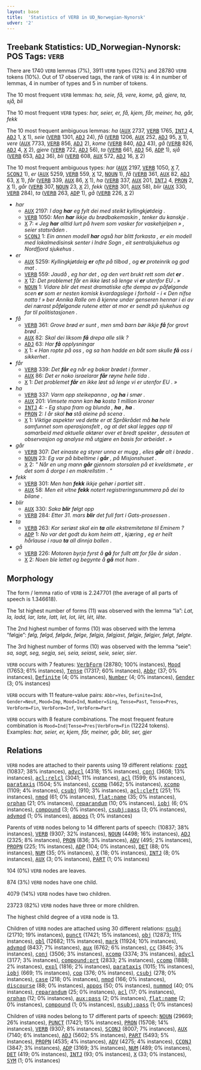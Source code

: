 ```yaml
---
layout: base
title:  'Statistics of VERB in UD_Norwegian-Nynorsk'
udver: '2'
---
```


## Treebank Statistics: UD_Norwegian-Nynorsk: POS Tags: `VERB`

There are 1740 `VERB` lemmas (7%), 3911 `VERB` types (12%) and 28780 `VERB` tokens (10%).
Out of 17 observed tags, the rank of `VERB` is: 4 in number of lemmas, 4 in number of types and 5 in number of tokens.

The 10 most frequent `VERB` lemmas: <em>ha, seie, få, vere, kome, gå, gjere, ta, sjå, bli</em>

The 10 most frequent `VERB` types:  <em>har, seier, er, få, kjem, får, meiner, ha, går, fekk</em>

The 10 most frequent ambiguous lemmas: <em>ha</em> (<tt><a href="no_nynorsk-pos-AUX.html">AUX</a></tt> 2737, <tt><a href="no_nynorsk-pos-VERB.html">VERB</a></tt> 1765, <tt><a href="no_nynorsk-pos-INTJ.html">INTJ</a></tt> 4, <tt><a href="no_nynorsk-pos-ADJ.html">ADJ</a></tt> 1, <tt><a href="no_nynorsk-pos-X.html">X</a></tt> 1), <em>seie</em> (<tt><a href="no_nynorsk-pos-VERB.html">VERB</a></tt> 1301, <tt><a href="no_nynorsk-pos-ADJ.html">ADJ</a></tt> 24), <em>få</em> (<tt><a href="no_nynorsk-pos-VERB.html">VERB</a></tt> 1206, <tt><a href="no_nynorsk-pos-AUX.html">AUX</a></tt> 252, <tt><a href="no_nynorsk-pos-ADJ.html">ADJ</a></tt> 95, <tt><a href="no_nynorsk-pos-X.html">X</a></tt> 1), <em>vere</em> (<tt><a href="no_nynorsk-pos-AUX.html">AUX</a></tt> 7733, <tt><a href="no_nynorsk-pos-VERB.html">VERB</a></tt> 856, <tt><a href="no_nynorsk-pos-ADJ.html">ADJ</a></tt> 2), <em>kome</em> (<tt><a href="no_nynorsk-pos-VERB.html">VERB</a></tt> 840, <tt><a href="no_nynorsk-pos-ADJ.html">ADJ</a></tt> 43), <em>gå</em> (<tt><a href="no_nynorsk-pos-VERB.html">VERB</a></tt> 826, <tt><a href="no_nynorsk-pos-ADJ.html">ADJ</a></tt> 4, <tt><a href="no_nynorsk-pos-X.html">X</a></tt> 2), <em>gjere</em> (<tt><a href="no_nynorsk-pos-VERB.html">VERB</a></tt> 722, <tt><a href="no_nynorsk-pos-ADJ.html">ADJ</a></tt> 56), <em>ta</em> (<tt><a href="no_nynorsk-pos-VERB.html">VERB</a></tt> 661, <tt><a href="no_nynorsk-pos-ADJ.html">ADJ</a></tt> 56, <tt><a href="no_nynorsk-pos-ADP.html">ADP</a></tt> 1), <em>sjå</em> (<tt><a href="no_nynorsk-pos-VERB.html">VERB</a></tt> 653, <tt><a href="no_nynorsk-pos-ADJ.html">ADJ</a></tt> 36), <em>bli</em> (<tt><a href="no_nynorsk-pos-VERB.html">VERB</a></tt> 608, <tt><a href="no_nynorsk-pos-AUX.html">AUX</a></tt> 572, <tt><a href="no_nynorsk-pos-ADJ.html">ADJ</a></tt> 16, <tt><a href="no_nynorsk-pos-X.html">X</a></tt> 2)

The 10 most frequent ambiguous types:  <em>har</em> (<tt><a href="no_nynorsk-pos-AUX.html">AUX</a></tt> 2197, <tt><a href="no_nynorsk-pos-VERB.html">VERB</a></tt> 1050, <tt><a href="no_nynorsk-pos-X.html">X</a></tt> 7, <tt><a href="no_nynorsk-pos-SCONJ.html">SCONJ</a></tt> 1), <em>er</em> (<tt><a href="no_nynorsk-pos-AUX.html">AUX</a></tt> 5259, <tt><a href="no_nynorsk-pos-VERB.html">VERB</a></tt> 559, <tt><a href="no_nynorsk-pos-X.html">X</a></tt> 12, <tt><a href="no_nynorsk-pos-NOUN.html">NOUN</a></tt> 1), <em>få</em> (<tt><a href="no_nynorsk-pos-VERB.html">VERB</a></tt> 361, <tt><a href="no_nynorsk-pos-AUX.html">AUX</a></tt> 82, <tt><a href="no_nynorsk-pos-ADJ.html">ADJ</a></tt> 63, <tt><a href="no_nynorsk-pos-X.html">X</a></tt> 1), <em>får</em> (<tt><a href="no_nynorsk-pos-VERB.html">VERB</a></tt> 339, <tt><a href="no_nynorsk-pos-AUX.html">AUX</a></tt> 86, <tt><a href="no_nynorsk-pos-X.html">X</a></tt> 1), <em>ha</em> (<tt><a href="no_nynorsk-pos-VERB.html">VERB</a></tt> 337, <tt><a href="no_nynorsk-pos-AUX.html">AUX</a></tt> 201, <tt><a href="no_nynorsk-pos-INTJ.html">INTJ</a></tt> 4, <tt><a href="no_nynorsk-pos-PRON.html">PRON</a></tt> 2, <tt><a href="no_nynorsk-pos-X.html">X</a></tt> 1), <em>går</em> (<tt><a href="no_nynorsk-pos-VERB.html">VERB</a></tt> 307, <tt><a href="no_nynorsk-pos-NOUN.html">NOUN</a></tt> 23, <tt><a href="no_nynorsk-pos-X.html">X</a></tt> 2), <em>fekk</em> (<tt><a href="no_nynorsk-pos-VERB.html">VERB</a></tt> 301, <tt><a href="no_nynorsk-pos-AUX.html">AUX</a></tt> 58), <em>blir</em> (<tt><a href="no_nynorsk-pos-AUX.html">AUX</a></tt> 330, <tt><a href="no_nynorsk-pos-VERB.html">VERB</a></tt> 284), <em>ta</em> (<tt><a href="no_nynorsk-pos-VERB.html">VERB</a></tt> 263, <tt><a href="no_nynorsk-pos-ADP.html">ADP</a></tt> 1), <em>gå</em> (<tt><a href="no_nynorsk-pos-VERB.html">VERB</a></tt> 226, <tt><a href="no_nynorsk-pos-X.html">X</a></tt> 2)


* <em>har</em>
  * <tt><a href="no_nynorsk-pos-AUX.html">AUX</a></tt> 2197: <em>I dag <b>har</b> eg fylt dei med steikt kyllingkjøtdeig .</em>
  * <tt><a href="no_nynorsk-pos-VERB.html">VERB</a></tt> 1050: <em>Men <b>har</b> ikkje du brødbakemaskin , tenker du kanskje .</em>
  * <tt><a href="no_nynorsk-pos-X.html">X</a></tt> 7: <em>« Jeg <b>har</b> alltid lurt på hvem som vasker for vaskehjelpen » , seier statsråden .</em>
  * <tt><a href="no_nynorsk-pos-SCONJ.html">SCONJ</a></tt> 1: <em>Ein annen modell <b>har</b> også har blitt forkasta , er ein modell med lokalmedisinsk senter i Indre Sogn , eit sentralsjukehus og Nordfjord sjukehus .</em>
* <em>er</em>
  * <tt><a href="no_nynorsk-pos-AUX.html">AUX</a></tt> 5259: <em>Kyllingkjøtdeig <b>er</b> ofte på tilbod , og <b>er</b> proteinrik og god mat .</em>
  * <tt><a href="no_nynorsk-pos-VERB.html">VERB</a></tt> 559: <em>Jaudå , eg har det , og den vert brukt rett som det <b>er</b> .</em>
  * <tt><a href="no_nynorsk-pos-X.html">X</a></tt> 12: <em>Det problemet får en ikke løst så lenge vi <b>er</b> utenfor EU . »</em>
  * <tt><a href="no_nynorsk-pos-NOUN.html">NOUN</a></tt> 1: <em>Vidare blir det mest dramatiske ofte dempa av påfølgande scen <b>er</b> som er nesten komisk kvardagslege i forhold - i « Den nifse natta ! » ber Annika Ralle om å kjenne under genseren hennar i ei av dei nærast påfølgande rutene etter at mor er sendt på sjukehus og far til politistasjonen .</em>
* <em>få</em>
  * <tt><a href="no_nynorsk-pos-VERB.html">VERB</a></tt> 361: <em>Grove brød er sunt , men små barn bør ikkje <b>få</b> for grovt brød .</em>
  * <tt><a href="no_nynorsk-pos-AUX.html">AUX</a></tt> 82: <em>Skal dei liksom <b>få</b> drepa alle slik ?</em>
  * <tt><a href="no_nynorsk-pos-ADJ.html">ADJ</a></tt> 63: <em>Har <b>få</b> opplysningar</em>
  * <tt><a href="no_nynorsk-pos-X.html">X</a></tt> 1: <em>« Han ropte på oss , og sa han hadde en båt som skulle <b>få</b> oss i sikkerhet .</em>
* <em>får</em>
  * <tt><a href="no_nynorsk-pos-VERB.html">VERB</a></tt> 339: <em>Det <b>får</b> eg når eg bakar brødet i former .</em>
  * <tt><a href="no_nynorsk-pos-AUX.html">AUX</a></tt> 86: <em>Det er noko israelarar <b>får</b> røyne heile tida .</em>
  * <tt><a href="no_nynorsk-pos-X.html">X</a></tt> 1: <em>Det problemet <b>får</b> en ikke løst så lenge vi er utenfor EU . »</em>
* <em>ha</em>
  * <tt><a href="no_nynorsk-pos-VERB.html">VERB</a></tt> 337: <em>Varm opp steikepanna , og <b>ha</b> i smør .</em>
  * <tt><a href="no_nynorsk-pos-AUX.html">AUX</a></tt> 201: <em>Vimsete mann kan <b>ha</b> kosta 1 million kroner</em>
  * <tt><a href="no_nynorsk-pos-INTJ.html">INTJ</a></tt> 4: <em>- Eg stupa fram og blunda , <b>ha</b> , <b>ha</b> .</em>
  * <tt><a href="no_nynorsk-pos-PRON.html">PRON</a></tt> 2: <em>I år skal <b>ha</b> stå aleine på scena .</em>
  * <tt><a href="no_nynorsk-pos-X.html">X</a></tt> 1: <em>Viktige aspekter ved dette er at Språkrådet må <b>ha</b> hele samfunnet som operasjonsfelt , og at det skal legges opp til samarbeid med aktuelle aktører over et bredt spekter , dessuten at observasjon og analyse må utgjøre en basis for arbeidet . »</em>
* <em>går</em>
  * <tt><a href="no_nynorsk-pos-VERB.html">VERB</a></tt> 307: <em>Det einaste eg styrer unna er mugg , elles <b>går</b> alt i brøda .</em>
  * <tt><a href="no_nynorsk-pos-NOUN.html">NOUN</a></tt> 23: <em>Eg var på bibeltime i <b>går</b> , på Misjonshuset .</em>
  * <tt><a href="no_nynorsk-pos-X.html">X</a></tt> 2: <em>" Når en ung mann <b>går</b> gjennom storsalen på et kveldsmøte , er det som å dorge i en makrellstim . "</em>
* <em>fekk</em>
  * <tt><a href="no_nynorsk-pos-VERB.html">VERB</a></tt> 301: <em>Men han <b>fekk</b> ikkje gehør i partiet sitt .</em>
  * <tt><a href="no_nynorsk-pos-AUX.html">AUX</a></tt> 58: <em>Men eit vitne <b>fekk</b> notert registreringsnummera på dei to bilane .</em>
* <em>blir</em>
  * <tt><a href="no_nynorsk-pos-AUX.html">AUX</a></tt> 330: <em>Saka <b>blir</b> følgt opp</em>
  * <tt><a href="no_nynorsk-pos-VERB.html">VERB</a></tt> 284: <em>Etter 31. mars <b>blir</b> det full fart i Gats-prosessen .</em>
* <em>ta</em>
  * <tt><a href="no_nynorsk-pos-VERB.html">VERB</a></tt> 263: <em>Kor seriøst skal ein <b>ta</b> alle ekstremitetane til Eminem ?</em>
  * <tt><a href="no_nynorsk-pos-ADP.html">ADP</a></tt> 1: <em>No var det godt du kom heim att , kjæring , eg er heilt hårlause i raua <b>ta</b> all dinnja ballen .</em>
* <em>gå</em>
  * <tt><a href="no_nynorsk-pos-VERB.html">VERB</a></tt> 226: <em>Motoren byrja fyrst å <b>gå</b> for fullt att for fåe år sidan .</em>
  * <tt><a href="no_nynorsk-pos-X.html">X</a></tt> 2: <em>Noen ble lettet og begynte å <b>gå</b> mot ham .</em>

## Morphology

The form / lemma ratio of `VERB` is 2.247701 (the average of all parts of speech is 1.346618).

The 1st highest number of forms (11) was observed with the lemma “la”: <em>Lat, la, ladd, lar, late, latt, let, lot, lèt, lét, lête</em>.

The 2nd highest number of forms (10) was observed with the lemma “følgje”: <em>følg, følgd, følgde, følge, følgja, følgjast, følgje, følgjer, følgt, følgte</em>.

The 3rd highest number of forms (10) was observed with the lemma “seie”: <em>sa, sagt, seg, segja, sei, seia, seiast, seie, seier, sier</em>.

`VERB` occurs with 7 features: <tt><a href="no_nynorsk-feat-VerbForm.html">VerbForm</a></tt> (28780; 100% instances), <tt><a href="no_nynorsk-feat-Mood.html">Mood</a></tt> (17653; 61% instances), <tt><a href="no_nynorsk-feat-Tense.html">Tense</a></tt> (17317; 60% instances), <tt><a href="no_nynorsk-feat-Abbr.html">Abbr</a></tt> (37; 0% instances), <tt><a href="no_nynorsk-feat-Definite.html">Definite</a></tt> (4; 0% instances), <tt><a href="no_nynorsk-feat-Number.html">Number</a></tt> (4; 0% instances), <tt><a href="no_nynorsk-feat-Gender.html">Gender</a></tt> (3; 0% instances)

`VERB` occurs with 11 feature-value pairs: `Abbr=Yes`, `Definite=Ind`, `Gender=Neut`, `Mood=Imp`, `Mood=Ind`, `Number=Sing`, `Tense=Past`, `Tense=Pres`, `VerbForm=Fin`, `VerbForm=Inf`, `VerbForm=Part`

`VERB` occurs with 8 feature combinations.
The most frequent feature combination is `Mood=Ind|Tense=Pres|VerbForm=Fin` (12224 tokens).
Examples: <em>har, seier, er, kjem, får, meiner, går, blir, ser, gjer</em>


## Relations

`VERB` nodes are attached to their parents using 19 different relations: <tt><a href="no_nynorsk-dep-root.html">root</a></tt> (10837; 38% instances), <tt><a href="no_nynorsk-dep-advcl.html">advcl</a></tt> (4318; 15% instances), <tt><a href="no_nynorsk-dep-conj.html">conj</a></tt> (3608; 13% instances), <tt><a href="no_nynorsk-dep-acl-relcl.html">acl:relcl</a></tt> (3041; 11% instances), <tt><a href="no_nynorsk-dep-acl.html">acl</a></tt> (1599; 6% instances), <tt><a href="no_nynorsk-dep-parataxis.html">parataxis</a></tt> (1504; 5% instances), <tt><a href="no_nynorsk-dep-ccomp.html">ccomp</a></tt> (1462; 5% instances), <tt><a href="no_nynorsk-dep-xcomp.html">xcomp</a></tt> (1109; 4% instances), <tt><a href="no_nynorsk-dep-csubj.html">csubj</a></tt> (910; 3% instances), <tt><a href="no_nynorsk-dep-acl-cleft.html">acl:cleft</a></tt> (251; 1% instances), <tt><a href="no_nynorsk-dep-nmod.html">nmod</a></tt> (61; 0% instances), <tt><a href="no_nynorsk-dep-flat-name.html">flat:name</a></tt> (35; 0% instances), <tt><a href="no_nynorsk-dep-orphan.html">orphan</a></tt> (21; 0% instances), <tt><a href="no_nynorsk-dep-reparandum.html">reparandum</a></tt> (10; 0% instances), <tt><a href="no_nynorsk-dep-iobj.html">iobj</a></tt> (6; 0% instances), <tt><a href="no_nynorsk-dep-compound.html">compound</a></tt> (3; 0% instances), <tt><a href="no_nynorsk-dep-csubj-pass.html">csubj:pass</a></tt> (3; 0% instances), <tt><a href="no_nynorsk-dep-advmod.html">advmod</a></tt> (1; 0% instances), <tt><a href="no_nynorsk-dep-appos.html">appos</a></tt> (1; 0% instances)

Parents of `VERB` nodes belong to 14 different parts of speech:  (10837; 38% instances), <tt><a href="no_nynorsk-pos-VERB.html">VERB</a></tt> (9307; 32% instances), <tt><a href="no_nynorsk-pos-NOUN.html">NOUN</a></tt> (4498; 16% instances), <tt><a href="no_nynorsk-pos-ADJ.html">ADJ</a></tt> (2325; 8% instances), <tt><a href="no_nynorsk-pos-PRON.html">PRON</a></tt> (836; 3% instances), <tt><a href="no_nynorsk-pos-ADV.html">ADV</a></tt> (495; 2% instances), <tt><a href="no_nynorsk-pos-PROPN.html">PROPN</a></tt> (225; 1% instances), <tt><a href="no_nynorsk-pos-ADP.html">ADP</a></tt> (104; 0% instances), <tt><a href="no_nynorsk-pos-DET.html">DET</a></tt> (88; 0% instances), <tt><a href="no_nynorsk-pos-NUM.html">NUM</a></tt> (35; 0% instances), <tt><a href="no_nynorsk-pos-X.html">X</a></tt> (18; 0% instances), <tt><a href="no_nynorsk-pos-INTJ.html">INTJ</a></tt> (8; 0% instances), <tt><a href="no_nynorsk-pos-AUX.html">AUX</a></tt> (3; 0% instances), <tt><a href="no_nynorsk-pos-PART.html">PART</a></tt> (1; 0% instances)

104 (0%) `VERB` nodes are leaves.

874 (3%) `VERB` nodes have one child.

4079 (14%) `VERB` nodes have two children.

23723 (82%) `VERB` nodes have three or more children.

The highest child degree of a `VERB` node is 13.

Children of `VERB` nodes are attached using 30 different relations: <tt><a href="no_nynorsk-dep-nsubj.html">nsubj</a></tt> (21710; 19% instances), <tt><a href="no_nynorsk-dep-punct.html">punct</a></tt> (17421; 15% instances), <tt><a href="no_nynorsk-dep-obj.html">obj</a></tt> (12873; 11% instances), <tt><a href="no_nynorsk-dep-obl.html">obl</a></tt> (12682; 11% instances), <tt><a href="no_nynorsk-dep-mark.html">mark</a></tt> (11924; 10% instances), <tt><a href="no_nynorsk-dep-advmod.html">advmod</a></tt> (8437; 7% instances), <tt><a href="no_nynorsk-dep-aux.html">aux</a></tt> (6762; 6% instances), <tt><a href="no_nynorsk-dep-cc.html">cc</a></tt> (3845; 3% instances), <tt><a href="no_nynorsk-dep-conj.html">conj</a></tt> (3506; 3% instances), <tt><a href="no_nynorsk-dep-xcomp.html">xcomp</a></tt> (3374; 3% instances), <tt><a href="no_nynorsk-dep-advcl.html">advcl</a></tt> (3177; 3% instances), <tt><a href="no_nynorsk-dep-compound-prt.html">compound:prt</a></tt> (2833; 2% instances), <tt><a href="no_nynorsk-dep-ccomp.html">ccomp</a></tt> (1888; 2% instances), <tt><a href="no_nynorsk-dep-expl.html">expl</a></tt> (1816; 2% instances), <tt><a href="no_nynorsk-dep-parataxis.html">parataxis</a></tt> (1015; 1% instances), <tt><a href="no_nynorsk-dep-iobj.html">iobj</a></tt> (669; 1% instances), <tt><a href="no_nynorsk-dep-cop.html">cop</a></tt> (376; 0% instances), <tt><a href="no_nynorsk-dep-csubj.html">csubj</a></tt> (278; 0% instances), <tt><a href="no_nynorsk-dep-case.html">case</a></tt> (218; 0% instances), <tt><a href="no_nynorsk-dep-nmod.html">nmod</a></tt> (166; 0% instances), <tt><a href="no_nynorsk-dep-discourse.html">discourse</a></tt> (88; 0% instances), <tt><a href="no_nynorsk-dep-appos.html">appos</a></tt> (50; 0% instances), <tt><a href="no_nynorsk-dep-nummod.html">nummod</a></tt> (40; 0% instances), <tt><a href="no_nynorsk-dep-reparandum.html">reparandum</a></tt> (25; 0% instances), <tt><a href="no_nynorsk-dep-acl.html">acl</a></tt> (17; 0% instances), <tt><a href="no_nynorsk-dep-orphan.html">orphan</a></tt> (12; 0% instances), <tt><a href="no_nynorsk-dep-aux-pass.html">aux:pass</a></tt> (2; 0% instances), <tt><a href="no_nynorsk-dep-flat-name.html">flat:name</a></tt> (2; 0% instances), <tt><a href="no_nynorsk-dep-compound.html">compound</a></tt> (1; 0% instances), <tt><a href="no_nynorsk-dep-nsubj-pass.html">nsubj:pass</a></tt> (1; 0% instances)

Children of `VERB` nodes belong to 17 different parts of speech: <tt><a href="no_nynorsk-pos-NOUN.html">NOUN</a></tt> (29669; 26% instances), <tt><a href="no_nynorsk-pos-PUNCT.html">PUNCT</a></tt> (17421; 15% instances), <tt><a href="no_nynorsk-pos-PRON.html">PRON</a></tt> (15708; 14% instances), <tt><a href="no_nynorsk-pos-VERB.html">VERB</a></tt> (9307; 8% instances), <tt><a href="no_nynorsk-pos-SCONJ.html">SCONJ</a></tt> (8007; 7% instances), <tt><a href="no_nynorsk-pos-AUX.html">AUX</a></tt> (7140; 6% instances), <tt><a href="no_nynorsk-pos-ADJ.html">ADJ</a></tt> (5602; 5% instances), <tt><a href="no_nynorsk-pos-PART.html">PART</a></tt> (5493; 5% instances), <tt><a href="no_nynorsk-pos-PROPN.html">PROPN</a></tt> (4535; 4% instances), <tt><a href="no_nynorsk-pos-ADV.html">ADV</a></tt> (4275; 4% instances), <tt><a href="no_nynorsk-pos-CCONJ.html">CCONJ</a></tt> (3847; 3% instances), <tt><a href="no_nynorsk-pos-ADP.html">ADP</a></tt> (3169; 3% instances), <tt><a href="no_nynorsk-pos-NUM.html">NUM</a></tt> (489; 0% instances), <tt><a href="no_nynorsk-pos-DET.html">DET</a></tt> (419; 0% instances), <tt><a href="no_nynorsk-pos-INTJ.html">INTJ</a></tt> (93; 0% instances), <tt><a href="no_nynorsk-pos-X.html">X</a></tt> (33; 0% instances), <tt><a href="no_nynorsk-pos-SYM.html">SYM</a></tt> (1; 0% instances)

